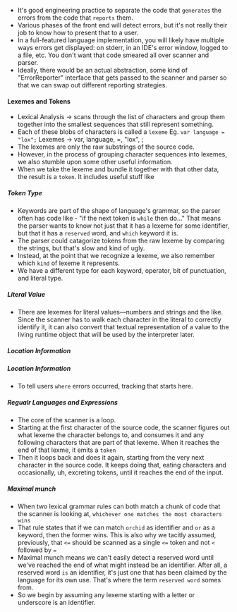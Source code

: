 - It's good engineering practice to separate the code that `generates` the errors from the code that `reports` them.
- Various phases of the front end will detect errors, but it's not really their job to know how to present that to a user.
- In a full-featured language implementation, you will likely have multiple ways errors get displayed: on stderr, in an IDE's error window, logged to a file, etc. You don't want that code smeared all over scanner and parser.
- Ideally, there would be an actual abstraction, some kind of "ErrorReporter" interface that gets passed to the scanner and parser so that we can swap out different reporting strategies. 
#### Lexemes and Tokens
- Lexical Analysis -> scans through the list of characters and group them together into the smallest sequences that still represent something. 
- Each of these blobs of characters is called a `lexeme`
Eg. `var language = "lox";`
Lexemes -> var, language, =, "lox", ;
- The lexemes are only the raw substrings of the source code. 
- However, in the process of grouping character sequences into lexemes, we also stumble upon some other useful information. 
- When we take the lexeme and bundle it together with that other data, the result is a `token`. It includes useful stuff like
##### Token Type
- Keywords are part of the shape of language's grammar, so the parser often has code like - "if the next token is `while` then do..." That means the parser wants to know not just that it has a lexeme for some identifier, but that it has a `reserved` word, and `which` keyword it is.
- The parser could catagorize tokens from the raw lexeme by comparing the strings, but that's slow and kind of ugly.
- Instead, at the point that we recognize a lexeme, we also remember which `kind` of lexeme it represents. 
- We have a different type for each keyword, operator, bit of punctuation, and literal type.
##### Literal Value
- There are lexemes for literal values––numbers and strings and the like. Since the scanner has to walk each character in the literal to correctly identify it, it can also convert that textual representation of a value to the living runtime object that will be used by the interpreter later.

##### Location Information
##### Location Information
- To tell users `where` errors occurred, tracking that starts here. 
##### Regualr Languages and Expressions
- The core of the scanner is a loop. 
- Starting at the first character of the source code, the scanner figures out what lexeme the character belongs to, and consumes it and any following characters that are part of that lexeme. When it reaches the end of that lexme, it emits a `token`
- Then it loops back and does it again, starting from the very next character in the source code. It keeps doing that, eating characters and occasionally, uh, excreting tokens, until it reaches the end of the input.
##### Maximal munch
- When two lexical grammar rules can both match a chunk of code that the scanner is looking at, `whichever one matches the most characters wins`
- That rule states that if we can match `orchid` as identifier and `or` as a keyword, then the former wins. This is also why we tacitly assumed, previously, that `<=` should be scanned as a single `<=` token and not `<` followed by `=`
- Maximal munch means we can't easily detect a reserved word until we've reached the end of what might instead be an identifier. After all, a reserved word `is` an identifier, it's just one that has been claimed by the language for its own use. That's where the term `reserved word` somes from.
- So we begin by assuming any lexeme starting with a letter or underscore is an identifier.
